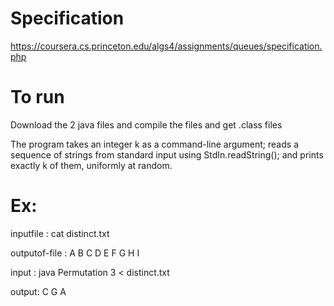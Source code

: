 # Specification
https://coursera.cs.princeton.edu/algs4/assignments/queues/specification.php

# To run
Download the 2 java files and compile the files and get .class files

The program takes an integer k as a command-line argument; reads a sequence of strings from standard input using StdIn.readString(); and prints exactly k of them, uniformly at random.

# Ex:
inputfile : cat distinct.txt

outputof-file : A B C D E F G H I

input : java Permutation 3 < distinct.txt

output:
C
G
A
